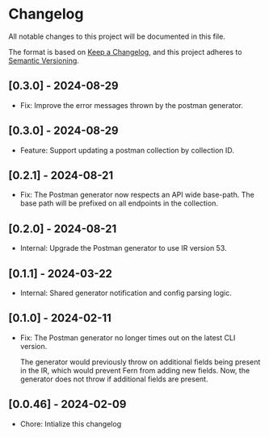 # Changelog

All notable changes to this project will be documented in this file.

The format is based on [Keep a Changelog](https://keepachangelog.com/en/1.0.0/),
and this project adheres to [Semantic Versioning](https://semver.org/spec/v2.0.0.html).

## [0.3.0] - 2024-08-29

- Fix: Improve the error messages thrown by the postman generator. 

## [0.3.0] - 2024-08-29

- Feature: Support updating a postman collection by collection ID.

## [0.2.1] - 2024-08-21

- Fix: The Postman generator now respects an API wide base-path. The base path will be prefixed on 
  all endpoints in the collection. 

## [0.2.0] - 2024-08-21

- Internal: Upgrade the Postman generator to use IR version 53.

## [0.1.1] - 2024-03-22

- Internal: Shared generator notification and config parsing logic.

## [0.1.0] - 2024-02-11
- Fix: The Postman generator no longer times out on the latest CLI version. 
  
  The generator would previously throw on additional fields being present in the IR, which would prevent
  Fern from adding new fields. Now, the generator does not throw if additional fields are present.

## [0.0.46] - 2024-02-09

- Chore: Intialize this changelog